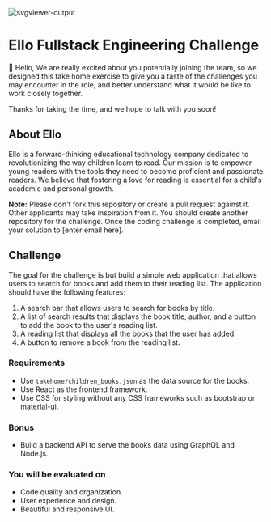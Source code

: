 ![svgviewer-output](https://github.com/ElloTechnology/backend_takehome/assets/3518127/561bc8d4-bffc-4360-b9ea-61e876bcec93)


# Ello Fullstack Engineering Challenge

👋 Hello,
We are really excited about you potentially joining the team, so we designed this take home exercise to give you a taste of the challenges you may encounter in the role, and better understand what it would be like to work closely together.

Thanks for taking the time, and we hope to talk with you soon!

## About Ello

Ello is a forward-thinking educational technology company dedicated to revolutionizing the way children learn to read. Our mission is to empower young readers with the tools they need to become proficient and passionate readers. We believe that fostering a love for reading is essential for a child's academic and personal growth.

**Note:** Please don't fork this repository or create a pull request against it. Other applicants may take inspiration from it. You should create another repository for the challenge. Once the coding challenge is completed, email your solution to [enter email here].


## Challenge
The goal for the challenge is but build a simple web application that allows users to search for books and add them to their reading list. The application should have the following features:

1. A search bar that allows users to search for books by title.
2. A list of search results that displays the book title, author, and a button to add the book to the user's reading list.
3. A reading list that displays all the books that the user has added.
4. A button to remove a book from the reading list.

### Requirements
- Use `takehome/children_books.json` as the data source for the books.
- Use React as the frontend framework.
- Use CSS for styling without any CSS frameworks such as bootstrap or material-ui.

### Bonus
- Build a backend API to serve the books data using GraphQL and Node.js.

### You will be evaluated on
- Code quality and organization.
- User experience and design.
- Beautiful and responsive UI.


